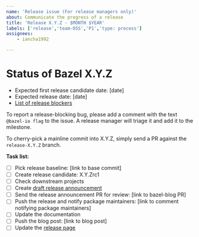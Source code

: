 ```yaml
---
name: 'Release issue (For release managers only)'
about: Communicate the progress of a release
title: 'Release X.Y.Z - $MONTH $YEAR'
labels: ['release','team-OSS','P1','type: process']
assignees:
    - iancha1992

---
```


# Status of Bazel X.Y.Z

-   Expected first release candidate date: [date]
-   Expected release date: [date]
-   [List of release blockers](link-to-milestone)

To report a release-blocking bug, please add a comment with the text `@bazel-io flag` to the issue. A release manager will triage it and add it to the milestone.

To cherry-pick a mainline commit into X.Y.Z, simply send a PR against the `release-X.Y.Z` branch.

**Task list:**

<!-- The first item is only needed for major releases (X.0.0) -->

-   [ ] Pick release baseline: [link to base commit]
-   [ ] Create release candidate: X.Y.Zrc1
-   [ ] Check downstream projects
-   [ ] Create [draft release announcement](https://docs.google.com/document/d/1pu2ARPweOCTxPsRR8snoDtkC9R51XWRyBXeiC6Ql5so/edit) <!-- Note that there should be a new Bazel Release Announcement document for every major release. For minor and patch releases, use the latest open doc. -->
-   [ ] Send the release announcement PR for review: [link to bazel-blog PR] <!-- Only for major releases. -->
-   [ ] Push the release and notify package maintainers: [link to comment notifying package maintainers]
-   [ ] Update the documentation
-   [ ] Push the blog post: [link to blog post] <!-- Only for major releases. -->
-   [ ] Update the [release page](https://github.com/bazelbuild/bazel/releases/)
